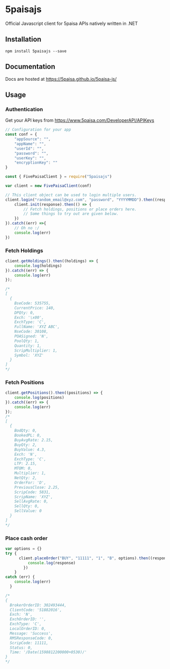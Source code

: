 # 5paisajs

Official Javascript client for 5paisa APIs natively written in .NET

## Installation

```
npm install 5paisajs --save
```

## Documentation

Docs are hosted at https://5paisa.github.io/5paisa-js/

## Usage

### Authentication

Get your API keys from https://www.5paisa.com/DeveloperAPI/APIKeys

```js
// Configuration for your app
const conf = {
    "appSource": "",
    "appName": "",
    "userId": "",
    "password": "",
    "userKey": "",
    "encryptionKey": ""
}

const { FivePaisaClient } = require("5paisajs")

var client = new FivePaisaClient(conf)

// This client object can be used to login multiple users.
client.login("random_email@xyz.com", "password", "YYYYMMDD").then((response) => {
    client.init(response).then(() => {
        // Fetch holdings, positions or place orders here.
        // Some things to try out are given below.
    })
}).catch((err) =>{
    // Oh no :/
    console.log(err)
})

```

### Fetch Holdings

```js
client.getHoldings().then((holdings) => {
    console.log(holdings)
}).catch((err) => {
    console.log(err)
});

/*
[
  {
    BseCode: 535755,
    CurrentPrice: 140,
    DPQty: 0,
    Exch: '\x00',
    ExchType: 'C',
    FullName: 'XYZ ABC',
    NseCode: 30108,
    POASigned: 'N',
    PoolQty: 1,
    Quantity: 1,
    ScripMultiplier: 1,
    Symbol: 'XYZ'
  }
]
*/
```

### Fetch Positions

```js
client.getPositions().then((positions) => {
    console.log(positions)
}).catch((err) => {
    console.log(err)
});
/*
[
  {
    BodQty: 0,
    BookedPL: 0,
    BuyAvgRate: 2.15,
    BuyQty: 2,
    BuyValue: 4.3,
    Exch: 'N',
    ExchType: 'C',
    LTP: 2.15,
    MTOM: 0,
    Multiplier: 1,
    NetQty: 2,
    OrderFor: 'D',
    PreviousClose: 2.25,
    ScripCode: 5831,
    ScripName: 'XYZ',
    SellAvgRate: 0,
    SellQty: 0,
    SellValue: 0
  }
]
*/
```

### Place cash order

```js
var options = {}
try {
      client.placeOrder("BUY", "11111", "1", "B", options).then((response) => {
          console.log(response)
        })
    }
catch (err) {
    console.log(err)
  }

/*
{
  BrokerOrderID: 302493444,
  ClientCode: '51882016',
  Exch: 'N',
  ExchOrderID: '',
  ExchType: 'C',
  LocalOrderID: 0,
  Message: 'Success',
  RMSResponseCode: 0,
  ScripCode: 11111,
  Status: 0,
  Time: '/Date(1598812200000+0530)/'
}
*/
```
